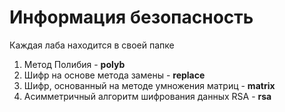 # Информация безопасность
Каждая лаба находится в своей папке
1. Метод Полибия - **polyb**
2. Шифр на основе метода замены - **replace**
3. Шифр, основанный на методе умножения матриц - **matrix**
4. Асимметричный алгоритм шифрования данных RSA - **rsa**
